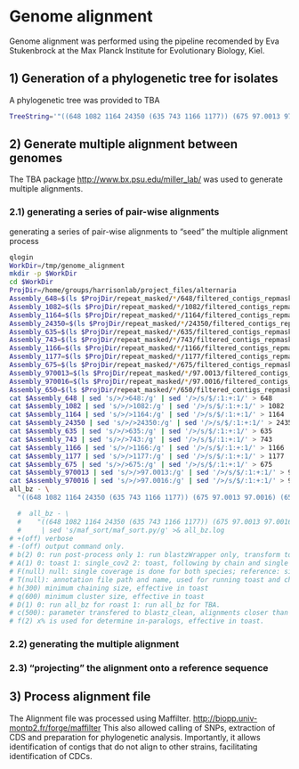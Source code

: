 # Genome alignment

Genome alignment was performed using the pipeline recomended by Eva Stukenbrock
at the Max Planck Institute for Evolutionary Biology, Kiel.

## 1) Generation of a phylogenetic tree for isolates

A phylogenetic tree was provided to TBA

```bash
TreeString='"((648 1082 1164 24350 (635 743 1166 1177)) (675 97.0013 97.0016) (650))"'
```

## 2) Generate multiple alignment between genomes

The TBA package http://www.bx.psu.edu/miller_lab/ was used to generate multiple
alignments.

### 2.1) generating a series of pair-wise alignments

generating a series of pair-wise alignments to “seed” the multiple alignment process

```bash
qlogin
WorkDir=/tmp/genome_alignment
mkdir -p $WorkDir
cd $WorkDir
ProjDir=/home/groups/harrisonlab/project_files/alternaria
Assembly_648=$(ls $ProjDir/repeat_masked/*/648/filtered_contigs_repmask/*_contigs_softmasked.fa)
Assembly_1082=$(ls $ProjDir/repeat_masked/*/1082/filtered_contigs_repmask/*_contigs_softmasked.fa)
Assembly_1164=$(ls $ProjDir/repeat_masked/*/1164/filtered_contigs_repmask/*_contigs_softmasked.fa)
Assembly_24350=$(ls $ProjDir/repeat_masked/*/24350/filtered_contigs_repmask/*_contigs_softmasked.fa)
Assembly_635=$(ls $ProjDir/repeat_masked/*/635/filtered_contigs_repmask/*_contigs_softmasked.fa)
Assembly_743=$(ls $ProjDir/repeat_masked/*/743/filtered_contigs_repmask/*_contigs_softmasked.fa)
Assembly_1166=$(ls $ProjDir/repeat_masked/*/1166/filtered_contigs_repmask/*_contigs_softmasked.fa)
Assembly_1177=$(ls $ProjDir/repeat_masked/*/1177/filtered_contigs_repmask/*_contigs_softmasked.fa)
Assembly_675=$(ls $ProjDir/repeat_masked/*/675/filtered_contigs_repmask/*_contigs_softmasked.fa)
Assembly_970013=$(ls $ProjDir/repeat_masked/*/97.0013/filtered_contigs_repmask/*_contigs_softmasked.fa)
Assembly_970016=$(ls $ProjDir/repeat_masked/*/97.0016/filtered_contigs_repmask/*_contigs_softmasked.fa)
Assembly_650=$(ls $ProjDir/repeat_masked/*/650/filtered_contigs_repmask/*_contigs_softmasked.fa)
cat $Assembly_648 | sed 's/>/>648:/g' | sed '/>/s/$/:1:+:1/' > 648
cat $Assembly_1082 | sed 's/>/>1082:/g' | sed '/>/s/$/:1:+:1/' > 1082
cat $Assembly_1164 | sed 's/>/>1164:/g' | sed '/>/s/$/:1:+:1/' > 1164
cat $Assembly_24350 | sed 's/>/>24350:/g' | sed '/>/s/$/:1:+:1/' > 24350
cat $Assembly_635 | sed 's/>/>635:/g' | sed '/>/s/$/:1:+:1/' > 635
cat $Assembly_743 | sed 's/>/>743:/g' | sed '/>/s/$/:1:+:1/' > 743
cat $Assembly_1166 | sed 's/>/>1166:/g' | sed '/>/s/$/:1:+:1/' > 1166
cat $Assembly_1177 | sed 's/>/>1177:/g' | sed '/>/s/$/:1:+:1/' > 1177
cat $Assembly_675 | sed 's/>/>675:/g' | sed '/>/s/$/:1:+:1/' > 675
cat $Assembly_970013 | sed 's/>/>97.0013:/g' | sed '/>/s/$/:1:+:1/' > 97.0013
cat $Assembly_970016 | sed 's/>/>97.0016:/g' | sed '/>/s/$/:1:+:1/' > 97.0016
all_bz - \
  "((648 1082 1164 24350 (635 743 1166 1177)) (675 97.0013 97.0016) (650))" >& all_bz.log

  #  all_bz - \
  #    "((648 1082 1164 24350 (635 743 1166 1177)) (675 97.0013 97.0016) (650))" \
  #     | sed 's/maf_sort/maf_sort.py/g' >& all_bz.log
# +(off) verbose
# -(off) output command only.
# b(2) 0: run post-process only 1: run blastzWrapper only, transform to maf 2: run both
# A(1) 0: toast 1: single_cov2 2: toast, following by chain and single cov on reference
# F(null) null: single coverage is done for both species; reference: single coverage is done for reference only, effective in single_cov2
# T(null): annotation file path and name, used for running toast and chaining procedure
# h(300) minimum chaining size, effective in toast
# q(600) minimum cluster size, effective in toast
# D(1) 0: run all_bz for roast 1: run all_bz for TBA.
# c(500): parameter transfered to blastz_clean, alignments closer than c are subjected to be cleaned.
# f(2) x% is used for determine in-paralogs, effective in toast.

```

### 2.2) generating the multiple alignment

### 2.3) “projecting” the alignment onto a reference sequence

## 3) Process alignment file

The Alignment file was processed using Maffilter.
http://biopp.univ-montp2.fr/forge/maffilter
This also allowed calling of SNPs, extraction of CDS and preparation for
phylogenetic analysis.
Importantly, it allows identification of contigs that do not align to other
strains, facilitating identification of CDCs.

```bash

```
